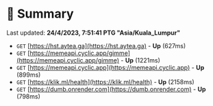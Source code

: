 # 📖 Summary
Last updated: **24/4/2023, 7:51:41 PTG "Asia/Kuala_Lumpur"**

- `GET` [https://hst.aytea.ga](https://hst.aytea.ga) - **Up** (627ms)
- `GET` [https://memeapi.cyclic.app/gimme](https://memeapi.cyclic.app/gimme) - **Up** (1221ms)
- `GET` [https://memeapi.cyclic.app](https://memeapi.cyclic.app) - **Up** (899ms)
- `GET` [https://klik.ml/health](https://klik.ml/health) - **Up** (2158ms)
- `GET` [https://dumb.onrender.com](https://dumb.onrender.com) - **Up** (798ms)
